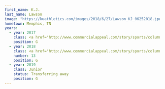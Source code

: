 ```yaml
---
first_name: K.J.
last_name: Lawson
image: "https://kuathletics.com/images/2018/6/27/Lawson_KJ_06252018.jpg?width=182&height=250&mode=crop&anchor=topcenter"
hometown: Memphis, TN
years:
  - year: 2017
    class: <a href="http://www.commercialappeal.com/story/sports/columnists/geoff-calkins/2017/04/10/calkins-lawsons-kansas----and-keelon-lawson-explain-why/100291042/">Sophomore, Transfer from Memphis</a><br>Eligible Fall 2018
    position: G
  - year: 2018
    class: <a href="http://www.commercialappeal.com/story/sports/columnists/geoff-calkins/2017/04/10/calkins-lawsons-kansas----and-keelon-lawson-explain-why/100291042/">Sophomore, Transfer from Memphis</a>
    number: 13
    position: G
  - year: 2019
    class: Junior
    status: Transferring away
    position: G
---
```

